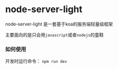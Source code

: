 # node-server-light
node-server-light 是一套基于koa的服务端轻量级框架

主要面向的是只会用`javascript`或者`nodejs`的童鞋

### 如何使用


开发时运行命令： `npm run dev`
